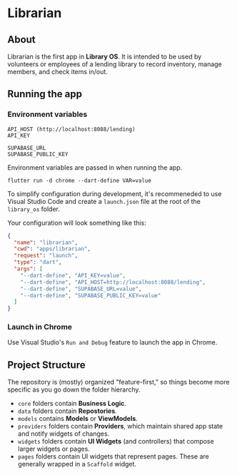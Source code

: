 # Librarian

## About

Librarian is the first app in **Library OS**. It is intended to be used by volunteers or employees of a lending library to record inventory, manage members, and check items in/out.

## Running the app

### Environment variables

```
API_HOST (http://localhost:8088/lending)
API_KEY

SUPABASE_URL
SUPABASE_PUBLIC_KEY
```

Environment variables are passed in when running the app.

```
flutter run -d chrome --dart-define VAR=value
```

To simplify configuration during development, it's recommeneded to use Visual Studio Code and create a `launch.json` file at the root of the `library_os` folder.

Your configuration will look something like this:

```json
{
  "name": "librarian",
  "cwd": "apps/librarian",
  "request": "launch",
  "type": "dart",
  "args": [
    "--dart-define", "API_KEY=value",
    "--dart-define", "API_HOST=http://localhost:8088/lending",
    "--dart-define", "SUPABASE_URL=value",
    "--dart-define", "SUPABASE_PUBLIC_KEY=value"
  ]
}
```

### Launch in Chrome

Use Visual Studio's `Run and Debug` feature to launch the app in Chrome.

## Project Structure

The repository is (mostly) organized "feature-first," so things become more specific as you go down the folder hierarchy.

- `core` folders contain **Business Logic**.
- `data` folders contain **Repostories**.
- `models` contains **Models** or **ViewModels**.
- `providers` folders contain **Providers**, which maintain shared app state and notify widgets of changes.
- `widgets` folders contain **UI Widgets** (and controllers) that compose larger widgets or pages.
- `pages` folders contain UI widgets that represent pages. These are generally wrapped in a `Scaffold` widget.